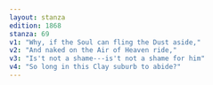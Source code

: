 ```yaml
---
layout: stanza
edition: 1868
stanza: 69
v1: "Why, if the Soul can fling the Dust aside,"
v2: "And naked on the Air of Heaven ride,"
v3: "Is't not a shame---is't not a shame for him"
v4: "So long in this Clay suburb to abide?"
---
```

